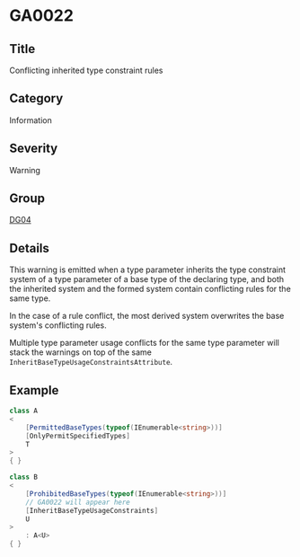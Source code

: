 # GA0022

## Title
Conflicting inherited type constraint rules

## Category
Information

## Severity
Warning

## Group
[DG04](groups/DG04.md)

## Details
This warning is emitted when a type parameter inherits the type constraint system of a type parameter of a base type of the declaring type, and both the inherited system and the formed system contain conflicting rules for the same type.

In the case of a rule conflict, the most derived system overwrites the base system's conflicting rules.

Multiple type parameter usage conflicts for the same type parameter will stack the warnings on top of the same `InheritBaseTypeUsageConstraintsAttribute`.

## Example
```csharp
class A
<
    [PermittedBaseTypes(typeof(IEnumerable<string>))]
    [OnlyPermitSpecifiedTypes]
    T
>
{ }

class B
<
    [ProhibitedBaseTypes(typeof(IEnumerable<string>))]
    // GA0022 will appear here
    [InheritBaseTypeUsageConstraints]
    U
>
    : A<U>
{ }
```
